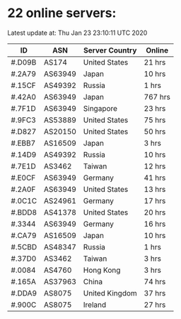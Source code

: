 # 22 online servers:

Latest update at: Thu Jan 23 23:10:11 UTC 2020

| ID | ASN | Server Country | Online |
| -- | --- | -------------- | ------ |
| #.D09B | AS174 | United States | 21 hrs |
| #.2A79 | AS63949 | Japan | 10 hrs |
| #.15CF | AS49392 | Russia | 1 hrs |
| #.42A0 | AS63949 | Japan | 767 hrs |
| #.7F1D | AS63949 | Singapore | 23 hrs |
| #.9FC3 | AS53889 | United States | 75 hrs |
| #.D827 | AS20150 | United States | 50 hrs |
| #.EBB7 | AS16509 | Japan | 3 hrs |
| #.14D9 | AS49392 | Russia | 10 hrs |
| #.7E1D | AS3462 | Taiwan | 12 hrs |
| #.E0CF | AS63949 | Germany | 41 hrs |
| #.2A0F | AS63949 | United States | 13 hrs |
| #.0C1C | AS24961 | Germany | 17 hrs |
| #.BDD8 | AS41378 | United States | 20 hrs |
| #.3344 | AS63949 | Germany | 16 hrs |
| #.CA79 | AS16509 | Japan | 10 hrs |
| #.5CBD | AS48347 | Russia | 1 hrs |
| #.37D0 | AS3462 | Taiwan | 3 hrs |
| #.0084 | AS4760 | Hong Kong | 3 hrs |
| #.165A | AS37963 | China | 74 hrs |
| #.DDA9 | AS8075 | United Kingdom | 37 hrs |
| #.900C | AS8075 | Ireland | 27 hrs |

